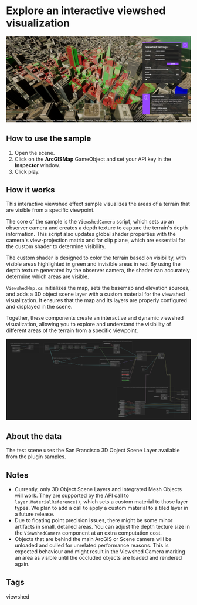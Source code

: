 # Explore an interactive viewshed visualization

![ViewshedSample](Images/viewshed_sample.png)

## How to use the sample

1. Open the scene.
2. Click on the **ArcGISMap** GameObject and set your API key in the **Inspector** window.
3. Click play.

## How it works

This interactive viewshed effect sample visualizes the areas of a terrain that are visible from a specific viewpoint.

The core of the sample is the `ViewshedCamera` script, which sets up an observer camera and creates a depth texture to capture the terrain's depth information. This script also updates global shader properties with the camera's view-projection matrix and far clip plane, which are essential for the custom shader to determine visibility.

The custom shader is designed to color the terrain based on visibility, with visible areas highlighted in green and invisible areas in red. By using the depth texture generated by the observer camera, the shader can accurately determine which areas are visible.

`ViewshedMap.cs` initializes the map, sets the basemap and elevation sources, and adds a 3D object scene layer with a custom material for the viewshed visualization. It ensures that the map and its layers are properly configured and displayed in the scene.

Together, these components create an interactive and dynamic viewshed visualization, allowing you to explore and understand the visibility of different areas of the terrain from a specific viewpoint.

![ViewshedShader](Images/viewshed_shader.png)

## About the data

The test scene uses the San Francisco 3D Object Scene Layer available from the plugin samples.

## Notes

- Currently, only 3D Object Scene Layers and Integrated Mesh Objects will work. They are supported by the API call to `layer.MaterialReference()`, which sets a custom material to those layer types. We plan to add a call to apply a custom material to a tiled layer in a future release.
- Due to floating point precision issues, there might be some minor artifacts in small, detailed areas. You can adjust the depth texture size in the `ViewshedCamera` component at an extra computation cost.
- Objects that are behind the main ArcGIS or Scene camera will be unloaded and culled for unrelated performance reasons. This is expected behaviour and might result in the Viewshed Camera marking an area as visible until the occluded objects are loaded and rendered again.

## Tags

viewshed
